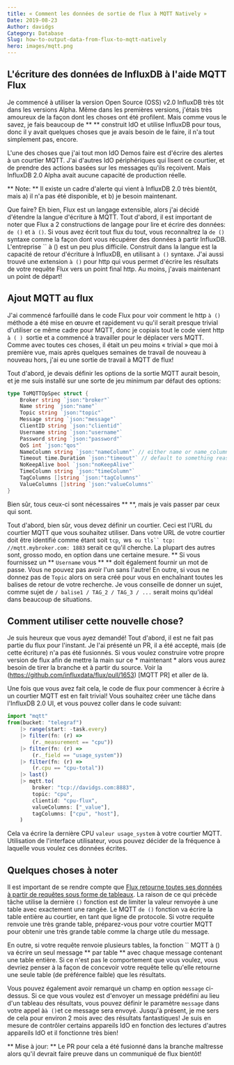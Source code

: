 ```yaml
---
title: « Comment les données de sortie de flux à MQTT Natively »
Date: 2019-08-23
Author: davidgs
Category: Database
Slug: how-to-output-data-from-flux-to-mqtt-natively
hero: images/mqtt.png
---
```


## L'écriture des données de InfluxDB à l'aide MQTT Flux

Je commencé à utiliser la version Open Source (OSS) v2.0 InfluxDB très tôt dans les versions Alpha. Même dans les premières versions, j'étais très amoureux de la façon dont les choses ont été profilent. Mais comme vous le savez, je fais beaucoup de ** ** construit IdO et utilise InfluxDB pour tous, donc il y avait quelques choses que je avais besoin de le faire, il n'a tout simplement pas, encore.

L'une des choses que j'ai tout mon IdO Demos faire est d'écrire des alertes à un courtier MQTT. J'ai d'autres IdO périphériques qui lisent ce courtier, et de prendre des actions basées sur les messages qu'ils reçoivent. Mais InfluxDB 2.0 Alpha avait aucune capacité de production réelle.

** Note: ** Il existe un cadre d'alerte qui vient à InfluxDB 2.0 très bientôt, mais a) il n'a pas été disponible, et b) je besoin maintenant.

Que faire? Eh bien, Flux est un langage extensible, alors j'ai décidé d'étendre la langue d'écriture à MQTT. Tout d'abord, il est important de noter que Flux a 2 constructions de langage pour lire et écrire des données: `de ()` et `à ()`. Si vous avez écrit tout flux du tout, vous reconnaîtrez la `de ()` syntaxe comme la façon dont vous récupérer des données à partir InfluxDB. L'entreprise `` à () est un peu plus difficile. Construit dans la langue est la capacité de retour d'écriture à InfluxDB, en utilisant `à ()` syntaxe. J'ai aussi trouvé une extension `à ()` pour http qui vous permet d'écrire les résultats de votre requête Flux vers un point final http. Au moins, j'avais maintenant un point de départ!

## Ajout MQTT au flux

J'ai commencé farfouillé dans le code Flux pour voir comment le http `à ()` méthode a été mise en œuvre et rapidement vu qu'il serait presque trivial d'utiliser ce même cadre pour MQTT, donc je copiais tout le code vient http `à ( ) `sortie et a commencé à travailler pour le déplacer vers MQTT. Comme avec toutes ces choses, il était un peu moins « trivial » que moi à première vue, mais après quelques semaines de travail de nouveau à nouveau hors, j'ai eu une sortie de travail à MQTT de flux!

Tout d'abord, je devais définir les options de la sortie MQTT aurait besoin, et je me suis installé sur une sorte de jeu minimum par défaut des options:

```go
type ToMQTTOpSpec struct {
    Broker string `json:"broker"`
    Name string `json:"name"`
    Topic string `json:"topic"`
    Message string `json:"message"`
    ClientID string `json:"clientid"`
    Username string `json:"username"`
    Password string `json:"password"`
    QoS int `json:"qos"`
    NameColumn string `json:"nameColumn"` // either name or name_column must be set, if none is set try to use the "_measurement" column.
    Timeout time.Duration `json:"timeout"` // default to something reasonable if zero
    NoKeepAlive bool `json:"noKeepAlive"`
    TimeColumn string `json:"timeColumn"`
    TagColumns []string `json:"tagColumns"`
    ValueColumns []string `json:"valueColumns"`
}
```

Bien sûr, tous ceux-ci sont nécessaires ** **, mais je vais passer par ceux qui sont.

Tout d'abord, bien sûr, vous devez définir un courtier. Ceci est l'URL du courtier MQTT que vous souhaitez utiliser. Dans votre URL de votre courtier doit être identifié comme étant soit `tcp`,` `ws` ou tls`` tcp: //mqtt.mybroker.com: 1883` serait ce qu'il cherche. La plupart des autres sont, grosso modo, en option dans une certaine mesure. ** Si vous fournissez un ** `Username` vous ** ** doit également fournir un mot de passe. Vous ne pouvez pas avoir l'un sans l'autre! En outre, si vous ne donnez pas de `Topic` alors on sera créé pour vous en enchaînant toutes les balises de retour de votre recherche. Je vous conseille de donner un sujet, comme sujet de `/ balise1 / TAG_2 / TAG_3 / ...` serait moins qu'idéal dans beaucoup de situations.

## Comment utiliser cette nouvelle chose?

Je suis heureux que vous ayez demandé! Tout d'abord, il est ne fait pas partie du flux pour l'instant. Je l'ai présenté un PR, il a été accepté, mais (de cette écriture) n'a pas été fusionnés. Si vous voulez construire votre propre version de flux afin de mettre la main sur ce * maintenant * alors vous aurez besoin de tirer la branche et à partir du source. Voir la (https://github.com/influxdata/flux/pull/1653) [MQTT PR] et aller de là.

Une fois que vous avez fait cela, le code de flux pour commencer à écrire à un courtier MQTT est en fait trivial! Vous souhaitez créer une tâche dans l'InfluxDB 2.0 UI, et vous pouvez coller dans le code suivant:

```js
import "mqtt"
from(bucket: "telegraf")
    |> range(start: -task.every)
    |> filter(fn: (r) =>
        (r._measurement == "cpu"))
    |> filter(fn: (r) =>
        (r._field == "usage_system"))
    |> filter(fn: (r) =>
        (r.cpu == "cpu-total"))
    |> last()
    |> mqtt.to(
        broker: "tcp://davidgs.com:8883",
        topic: "cpu",
        clientid: "cpu-flux",
        valueColumns: ["_value"],
        tagColumns: ["cpu", "host"],
    )
```

Cela va écrire la dernière CPU `valeur usage_system` à votre courtier MQTT. Utilisation de l'interface utilisateur, vous pouvez décider de la fréquence à laquelle vous voulez ces données écrites.

## Quelques choses à noter

Il est important de se rendre compte que [Flux retourne toutes ses données à partir de requêtes sous forme de tableaux](https://www.influxdata.com/blog/use-flux-to-group-shape-and-analyze-your-time-series-data/). La raison de ce qui précède tâche utilise la dernière `()` fonction est de limiter la valeur renvoyée à une table avec exactement une rangée. Le MQTT `de ()` fonction va écrire la table entière au courtier, en tant que ligne de protocole. Si votre requête renvoie une très grande table, préparez-vous pour votre courtier MQTT pour obtenir une très grande table comme la charge utile du message.

En outre, si votre requête renvoie plusieurs tables, la fonction `` MQTT à () va écrire un seul message ** par table ** avec chaque message contenant une table entière. Si ce n'est pas le comportement que vous voulez, vous devriez penser à la façon de concevoir votre requête telle qu'elle retourne une seule table (de préférence faible) que les résultats.

Vous pouvez également avoir remarqué un champ en option `message` ci-dessus. Si ce que vous voulez est d'envoyer un message prédéfini au lieu d'un tableau des résultats, vous pouvez définir le paramètre `message` dans votre appel à` à () `et ce message sera envoyé.
Jusqu'à présent, je me sers de cela pour environ 2 mois avec des résultats fantastiques! Je suis en mesure de contrôler certains appareils IdO en fonction des lectures d'autres appareils IdO et il fonctionne très bien!

** Mise à jour: ** Le PR pour cela a été fusionné dans la branche maîtresse alors qu'il devrait faire preuve dans un communiqué de flux bientôt!
